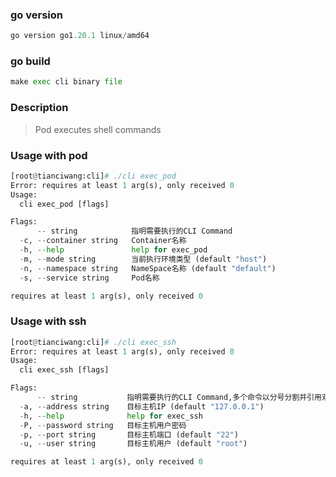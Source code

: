 ### go version
```python
go version go1.20.1 linux/amd64
```

### go build
```python
make exec cli binary file
```

### Description
> Pod executes shell commands

### Usage with pod
```python
[root@tianciwang:cli]# ./cli exec_pod
Error: requires at least 1 arg(s), only received 0
Usage:
  cli exec_pod [flags]

Flags:
      -- string            指明需要执行的CLI Command
  -c, --container string   Container名称
  -h, --help               help for exec_pod
  -m, --mode string        当前执行环境类型 (default "host")
  -n, --namespace string   NameSpace名称 (default "default")
  -s, --service string     Pod名称

requires at least 1 arg(s), only received 0
```

### Usage with ssh
```python
[root@tianciwang:cli]# ./cli exec_ssh
Error: requires at least 1 arg(s), only received 0
Usage:
  cli exec_ssh [flags]

Flags:
      -- string           指明需要执行的CLI Command,多个命令以分号分割并引用双引号
  -a, --address string    目标主机IP (default "127.0.0.1")
  -h, --help              help for exec_ssh
  -P, --password string   目标主机用户密码
  -p, --port string       目标主机端口 (default "22")
  -u, --user string       目标主机用户 (default "root")

requires at least 1 arg(s), only received 0
```

